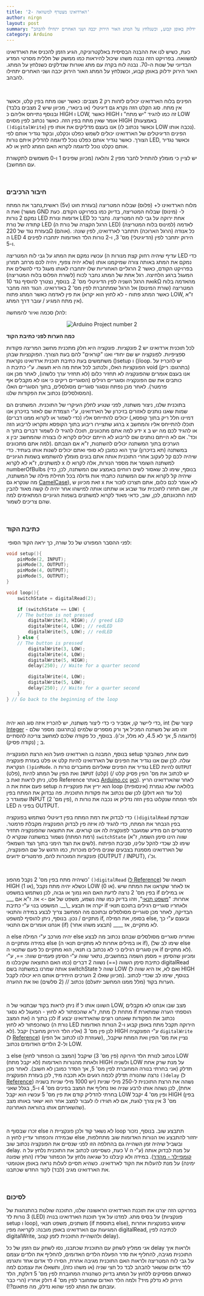 ```yaml
---
title: '2- הארדואינו מצטרף למשוואה'
author: nirgn
layout: post
summary: "כעת, כשיש לנו את ההבנה הבסיסית באלקטרוניקה, הגיע הזמן להכניס את הארדואינו למשוואה. בפרויקט הזה נבנה משהו שיכול להיראות כמו ממשק של חללית מסרטי המדע הבדיוני של שנות ה-70. נבנה לוח בקרה עם מתג ואורות שנדלקים כשנלחץ על המתג. האור הירוק ידלוק באופן קבוע, וכשנלחץ על המתג האור הירוק יכבה ושני האחרים יתחילו להבהב."
category: Arduino
---
```

כעת, כשיש לנו את ההבנה הבסיסית באלקטרוניקה, הגיע הזמן להכניס את הארדואינו למשוואה. בפרויקט הזה נבנה משהו שיכול להיראות כמו ממשק של חללית מסרטי המדע הבדיוני של שנות ה-70. נבנה לוח בקרה עם מתג ואורות שנדלקים כשנלחץ על המתג. האור הירוק ידלוק באופן קבוע, וכשנלחץ על המתג האור הירוק יכבה ושני האחרים יתחילו להבהב.

<!--more-->

&nbsp;

הפינים בלוח הארדואינו יכולים לזהות רק 2 מצבים: כאשר ישנו מתח בפין קלט, וכאשר אין מתח. סוג הקלט הזה נקרא גם דיגיטלי (או בינארי, מכיוון שיש 2 מצבים בלבד) ובנוסף נתייחס אליהם כ HIGH ו LOW, כאשר HIGH זה כמו להגיד "יש מתח" ו LOW אומר שאין מתח בפין הזה. כאשר נכתוב לפין מסוים HIGH (באמצעות `()digitalWrite`) אנו בעצם מדליקים את אותו פין (וכאשר נכתוב לו LOW נכבה אותו). הפינים הדיגיטלים של הארדואינו יכולים לשמש כפלט וכקלט, ובקוד נגדיר אותם לפי הצורך. כאשר נגדיר אותם כפלט נוכל לדוגמה להדליק איתם נורות LED, וכאשר נגדיר אותם כקלט נוכל לדוגמה לקרוא האם המתג לחוץ או לא.

יש לציין כי מומלץ להתחיל לחבר מפין 2 והלאה (מכיוון שפינים 1 ו-0 משמשים לתקשורת עם המחשב).

&nbsp;

### חיבור הרכיבים

ראשית,נחבר את המתח (5v) מלוח הארדואינו ל+ (פלוס) שבלוח המטריצה (בעזרת חוט מגשר) ואת ה GND ל- (מינוס) שבלוח המטריצה, בדיוק כמו בפרויקט הקודם. כעת נמקם 2 נורות LED אדומות ונורת LED אחת ירוקה על גבי לוח המטריצה. נחבר כל קתודה של נורת LED (הרגל הקצרה של נורת ה LED) לאדמה (למינוס בלוח המטריצה) בעזרת נגד של 220Ω (אוהם). כל אנודה (הרגל הארוכה) תתחבר לארדואינו, לפין שונה: ה LED הירוק יתחבר לפין (הדיגיטלי) מס' 3, ו-2 נורות הלד האדומות יתחברו לפינים 4 ו-5.

עכשיו נמקם את המתג על גבי לוח המטריצה (עדיף שיהיה רחוק קצת מנורות ה LED כדי שלא יהיה צפוף, ויהיה לכם מרחב תמרון) נמקם את המתג באותה צורה שמיקמנו אותו בפרויקט הקודם, כאשר 2 הרגליים האחוריות שלו יתחברו לאותו מעגל כדי להשלים את המעגל ברגע הלחיצה. רגל אחת של המתג נחבר לכוח (לשורת הפלוס בלוח המטריצה) ואת הרגל השניה לפין הדיגיטלי מס' 2. בנוסף, נצטרך להוסיף נגד 10kΩ מהאדמה בלוח המטריצה (שורת המינוס) אל הרגל שמתחברת לפין מס' 2 באדרואינו. הנגד הזה מחבר את פין לאדמה כאשר המתג פתוח (כאשר המתג פתוח - לא לחוץ הוא יקרא LOW, ז"א אין מתח המגיע / עובר דרך המתג).

להלן סכמה ואיור להמחשה:

<div style="text-align: center">
  <img src="/assets/images/posts/arduino-2/Arduino_Project_num2.png" alt="Arduino Project number 2">
</div>

**כמה הערות לפני כתיבת הקוד**

לכל תוכנית ארדואינו יש 2 פונקציות. פונקציה היא חלק מתכנית מחשב המריצה פקודות ספציפיות. לפונקציה יש שם יחודי ואנו "קוראים" להם בעת הצורך. הפוקנציות שבהן משתמשים בעת כתיבת תוכנית ארדואינו נקראות ()setup ו ()loop. יש להכריז על הפונקציות האלו, ולכתוב לכל אחת מה היא תעשה. ע"י כתיבת ה void (בתרגום: ריק) אנו בעצם אומרים שהפונקציה לא תחזיר כלום (לא תחזיר ערך כלשהו), לאחר מכן אנו כותבים את שם הפונקציה וסוגריים רגילים (הסוגריים ריקים כי אנו לא מקבלים אף פרמטר). לאחר מכן נפתח ונסגור סוגריים מסולסלים, בתוך הסוגריים האלו (המסולסלים) נכתוב את הפקודות שלנו.

בתוכנית שלנו, ניצור משתנה, לפני שנגיע לחלק העיקרי של התוכנית. המשתנים הם שמות שאנו נותנים לאזורים בזיכרון של הארדואינו, ע"י הצמדת שם לאזור בזיכרון אנו יכולים להתייחס אליו (כדי לשמור או לקרוא ממנו דברים) (דמיינו חלל ריק בתוך קופסא, ברגע שתציירו ריבוע בתוך הקופסא ותקראו לריבוע הזה x תוכלו להתייחס אליו והמחשב ידע למה אתם מתכוונים, תוכלו להגיד לו לשמור דברים בתוך ה x או להגיד לכם מה יש ב x וכד'. אם לא הייתם נותנים שם לריבוע לא הייתם יכולים לקרוא לו בצורה שהמחשב יבין למה אתם מתכוונים). הערכים בתוך המשתנה יכולים להשתנות, ז"א אם הצבתם במשתנה (תא בזיכרון) ערך הוא כמובן לא סופי ואתם יכולים לשנות אותו בעתיד. כדי שיהיה לכם קל לעקוב אחרי התוכנית אותה אתם בונים מומלץ להשתמש בשמות הגיוניים למשתנים, ז"א לא לקרוא x למשתנה השומר את מספר הנורות, אלה לקרוא לו numberOfBulbs (בנוסף, שימו לב שאסור לשים רווחים באמצע שם המשתנה, לכן, כדי שיהיה קל לקרוא את שם המשתנה כתבתי אות גדולה בכל תחילת מילה של המשתנה, מה שנקרא גם [CamelCase](http://en.wikipedia.org/wiki/CamelCase)), זאת מכיוון ש x לא אומר לכם כלום, אתם תצרכו לזכור את זה, ואם תחזרו לתוכנית עוד שבוע או שתתנו אותה למישהו אחר יהיה לו קשה מאוד להבין למה התכוונתם, לכן, שוב, כדאי מאוד לקרוא למשתנים בשמות הגיוניים המתאימים למה שהם צריכים לשמור.

&nbsp;

### כתיבת הקוד

 לפני ההסבר המפורט של כל שורה, כך יראה הקוד הסופי:

```c
void setup(){
    pinMode(2, INPUT);
    pinMode(3, OUTPUT);
    pinMode(4, OUTPUT);
    pinMode(5, OUTPUT);
}

void loop(){
    switchState = digitalRead(2);

    if (switchState == LOW) {
    // The button is not pressed
        digitalWrite(3, HIGH); // greed LED
        digitalWrite(4, LOW); // redLED
        digitalWrite(5, LOW); // redLED
    } else {
    // The button is pressed
        digitalWrite(3, LOW);
        digitalWrite(4, LOW);
        digitalWrite(5, HIGH);
        delay(250); // Waite for a quarter second

        digitalWrite(4, LOW);
        digitalWrite(5, LOW);
        delay(250); // Waite for a quarter second
    }
} // Go back to the beginning of the loop
```

&nbsp;

כדי ליישר קו, אסביר כי כדי ליצור משתנה, יש להכריז איזה סוג הוא יהיה, int (קיצור של [Integer](http://en.wikipedia.org/wiki/Integer) - בתרגום: מספר שלם) זהו סוג של משתנה המכיל אך ורק מספרים שלמים (לדוגמה 5, אך לא 4.5, לא מלל, וכ'ו). בנוסף, כל פקודה שלכם למחשב צריכה להסתיים ב ; (נקודה פסיק).

בנוסף, המבנה בו הארדואינו פועל הוא הרצת הפונקצייה setup פעם אחת, כשהבקר עולה. לכן שם אנו נגדיר את הפינים של הארדואינו להיות קלט או פלט בעזרת פונקציה הנקראת `()pinMode`. נגדיר את הפינים שאליהם מחוברים נורות ה LED להיות `OUTPUT` (פלט), ואת הפין של המתג להיות `INPUT` (קלט) (יש לכתוב את מס' הפין פסיק קלט / פלט, ניתן לראות זאת ב Reference באתר [Arduino.cc](http://arduino.cc/) [כאן](http://arduino.cc/en/Reference/pinMode)). לאחר שהארדואינו הריץ פעם אחת את ה setup הוא יריץ את פונקציית ה loop בלולאה שלא נגמרת (אינסופית) (כל עוד הוא דולק) לכן שם נכתוב את פקודות התוכנית. פה נבדוק את המתח בפין שמוגדר כ INPUT (פין מס' 2), ולפי המתח שנקלוט בפין הזה נדליק או נכבה את נורות ה LED בפיני ה OUTPUT.

כדי לבדוק את רמת המתח בפין דיגיטלי נשתמש בפונקציה `()digitalRead` שבודקת בפין הנבחר את המתח, כדי להגיד לה איזה פין לבדוק הפונקציה מקבלת פרמטר. פרמטרים הם מידע שמועבר לפונקציה לה אנו קוראים. את התוצאה שהפונקציה תחזיר (רמת המתח) נשמור במשתנה שנקרא לו `switchState` (שווה הינו סימן השמה, ז"א לשים את הצד הימני בתוך הצד השמאלי). שימו לב שכדי להקל עלינו, סביבת הפיתוח של הארדואינו מסמנת בצבעים שונים מילים מוכרות, כמו הדגש על שם הפונקציה, פונקציות המוכרות להם, פרמטרים ידועים (OUTPUT / INPUT), וכ'ו.

&nbsp;

כשיהיה מתח בפין מס' 2 נקבל מהפונ' `()digitalRead` ([ל Reference](http://arduino.cc/en/Reference/digitalRead)) תוצאה של HIGH (או 1), וכשלא יהיה מתח נקבל LOW (או 0). אז לאחר שקראנו את המתח שיש בפין מס' 2 נרצה לדעת האם הוא נמוך או גבוה, לכן נשתמש במשפט if או במילים אחרות: "[משפט תנאי](http://en.wikipedia.org/wiki/Conditional_%28computer_programming%29)", וזהו בדיוק כמו שזה נשמע, משפט של אם -> אז. ז"א אם \___ יקרה אז תבצע \_\\_\_. המשפט בנוי ע"י כתיבת if ולאחריו סוגריים רגילים בתוכם תנאי הבדיקה, לאחר מכן סוגריים מסולסלים ובתוכם מה המחשב צריך לבצע במידה והתנאי מתקיים / נכון. בנוסף, ניתן להוסיף למשפט if, בסופו, את המילה else, ובעצם ע"י כך אנחנו אומרים אם התנאי (if) לא מתקיים, אז \_\___ (תבצע משהו אחר).

ה else יהיה מורכב ע"י המילה else ואחריה סוגריים מסולסלים שבהם נכתוב מה לבצע במידה ומתקיים ה else (או במילים אחרות לא מתקיים תנאי ה if), (שימו לב של else אין סוגרים רגילים כי לא נכתוב בו תנאי, הוא מתקיים כל פעם שתנאי ה if לא מתקיים). ומכיוון שהסימן = מסמן השמה במחשבים, נתאר שווה ע"י הסימן פעמיים שווה: ==, ע"י כתיבת סימן השווה (==) נשווה 2 דברים (כמו האם התוצאה שקיבלנו מ digitalRead אותה שמרנו במשתנה בשם switchState שווה ל LOW (ואם לא, אז היא שווה ל HIGH מכיוון שאלו 2 הערכים היחידים אותם היא יכולה לקבל). בנוסף, שימו לב שכדי לכתוב הערות בקוד (מלל ממנו המחשב יתעלם) נכתוב // (2 סלשים) ואז את ההערה.

&nbsp;

ניתן לראות בקוד שבתנאי של ה if השוונו אותו ל LOW, מצב שבו אנחנו לא מקבלים מתח, ז"א שהכפתור לא לחוץ - המעגל לא נסגר (מתחת ל if הוספתי הערה שמתארת את המצב) לכן בתוך ה if נכתוב את הפקודות שאנחנו רוצים שהארדואינו יבצע כשהכפתור לא לחוץ (נורת ה LED הירוקה תקבל מתח באופן קבוע ו-2 הנורות האדומות לא). לכן פין מס' 3 (אליו הלד הירוק מחובר) יקבל HIGH ע"י הפונקציה `digitalWrite` (ל [Reference](http://arduino.cc/en/Reference/digitalWrite)) (שעוזרת לנו לכתוב אל הפין), נציין את מס' הפין ואת המתח שיקבל, ול-2 הלדים האדומים נכתוב LOW.

ב else (המצב בו הכפתור לחוץ) נכתוב לנורת הלד הירוקה (פין מס' 3) שיקבל LOW (לא יקבל מתח) ולאחת מהנורות האדומות HIGH ולשניה LOW על מנת שרק אחת תדלק (אני בחרתי בנורה המחוברת לפין מס' 5, אך הסדר כמובן לא חשוב). לאחר מכן נרצה שהנורה תדלק לכמה רגעים ולא תכבה מיד, לכן בעזרת הפונקציה `()delay` (ל [Reference](http://arduino.cc/en/reference/delay)) נשהה את הרצת התוכנית ל-250 מילי שניות (יש 1000 מילי שניות בשניה אחת), לכן נשהה אותו לרבע שניה ואז נחליף את המצב בפינים מס' 4 ו-5, בגלל שאני בחרתי להדליק קודם את פין מס' 5 עכשיו הוא יקבל LOW ופין מס' 4 יקבל HIGH (בפין מס' 3 אין צורך לגעת, אם לא תגידו לו לעבור למצב אחר הוא ישאר באותו מצב שהשארתם אותו בהוראה האחרונה).

&nbsp;

זכרו שבסוף ה else לא נשאר קוד ולכן פונקציית ה loop תתבצע שוב. בנוסף, נזכור שבמידה והכפתור עדיין לחוץ ה else יחזור להתבצע ואז הנורות האדומות שוב מתחלפות, ובשביל שיהיה זמן השהייה גם בהחלפה הזו לפני שנסיים את הפונקציה נכתוב שוב delay. כעת, כשסיימנו לכתוב את התוכנית נלחץ על ה V על מנת לבדוק אותה (ע"י ה [קומפיילר - מהדר](http://en.wikipedia.org/wiki/Compiler)). במידה ולא קיבלנו כל שגיאה נלחץ על הכפתור שלידו (החץ שפונה ימינה) על מנת להעלות את הקוד לארדואינו. כשהיא תסיים לעלות נראה באופן אוטומטי את הארדואינו מגיב (לבד) לקוד החדש שכתבנו.

&nbsp;

### לסיכום

בפרויקט הזה יצרנו את תוכנת הארדואינו הראשונה שלנו, התוכנה שולטת בהתנהגות של 3 נורות לד (LED) על בסיס מתג. למדנו על איך תוכנת הארדואינו בנויה (פונקציות setup ו loop), משתנים, משפט תנאי (if בתוספת else), שימוש בפונקציות אחרות המגיעות עם הארדואינו באופן מובנה: לקריאה מפין digitalRead, לכתיבה לפין digitalWrite, ולהשהיית התוכנית לזמן קצוב delay).

אני ממליץ לשחק עם התוכנית שכתבנו, נסו לשחק עם הזמן של כל delay ולראות איך התוכנית מגיבה, להחליף את סדר הפעלת הלדים האדומים, להחליף את הלדים עצמם על גבי לוח המטריצה ולראות האם התוכנית מגיבה אחרת, הסירו לד אדום אחד ותגרמו ללד אדום שנשאר להבהב לבד כל חצי שניה (או משהו כזה), ותשאלו את עצמכם למה כשאתם מפסיקים ללחוץ על המתג בדיוק כשהנורה המחוברת לפין מס' 5 דולקת, הלד הירוק לא נדלק מיד? ולמה הלד האדום שמחובר לפין מס' 4 דולק אחריו (הרי כבר עזבתם את המתג לפני שהוא נדלק, מה פתאום?!).
